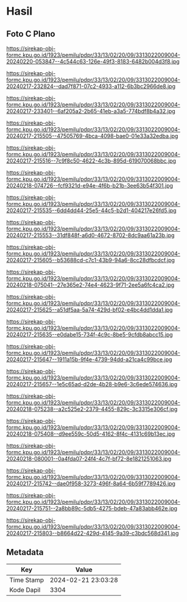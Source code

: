 # Hasil

## Foto C Plano

https://sirekap-obj-formc.kpu.go.id/1923/pemilu/pdpr/33/13/02/20/09/3313022009004-20240220-053847--4c544c63-126e-49f3-8183-6482b004d3f8.jpg

https://sirekap-obj-formc.kpu.go.id/1923/pemilu/pdpr/33/13/02/20/09/3313022009004-20240217-232824--dad7f871-07c2-4933-a112-6b3bc2966de8.jpg

https://sirekap-obj-formc.kpu.go.id/1923/pemilu/pdpr/33/13/02/20/09/3313022009004-20240217-233401--6af205a2-2b65-41eb-a3a5-774bdf8b4a32.jpg

https://sirekap-obj-formc.kpu.go.id/1923/pemilu/pdpr/33/13/02/20/09/3313022009004-20240217-215505--47505769-4bca-4098-bae0-01e33a32edba.jpg

https://sirekap-obj-formc.kpu.go.id/1923/pemilu/pdpr/33/13/02/20/09/3313022009004-20240217-215516--7c9f8c50-4622-4c3b-895d-619070068bbc.jpg

https://sirekap-obj-formc.kpu.go.id/1923/pemilu/pdpr/33/13/02/20/09/3313022009004-20240218-074726--fcf9321d-e94e-4f6b-b21b-3ee63b54f301.jpg

https://sirekap-obj-formc.kpu.go.id/1923/pemilu/pdpr/33/13/02/20/09/3313022009004-20240217-215535--6dd4dd44-25e5-44c5-b2d1-404217e26fd5.jpg

https://sirekap-obj-formc.kpu.go.id/1923/pemilu/pdpr/33/13/02/20/09/3313022009004-20240217-215553--31df848f-a6d0-4672-8702-8dc9aa61a23b.jpg

https://sirekap-obj-formc.kpu.go.id/1923/pemilu/pdpr/33/13/02/20/09/3313022009004-20240217-215605--b53688cd-c7c1-43b9-94a6-8cc28dfbcdcf.jpg

https://sirekap-obj-formc.kpu.go.id/1923/pemilu/pdpr/33/13/02/20/09/3313022009004-20240218-075041--27e365e2-74e4-4623-9f71-2ee5a6fc4ca2.jpg

https://sirekap-obj-formc.kpu.go.id/1923/pemilu/pdpr/33/13/02/20/09/3313022009004-20240217-215625--a51df5aa-5a74-429d-bf02-e4bc4dd1dda1.jpg

https://sirekap-obj-formc.kpu.go.id/1923/pemilu/pdpr/33/13/02/20/09/3313022009004-20240217-215635--e0dabe15-734f-4c9c-8be5-9cfdb8abcc15.jpg

https://sirekap-obj-formc.kpu.go.id/1923/pemilu/pdpr/33/13/02/20/09/3313022009004-20240217-215647--1911a15b-9f4e-4739-94dd-a21ca4c99bce.jpg

https://sirekap-obj-formc.kpu.go.id/1923/pemilu/pdpr/33/13/02/20/09/3313022009004-20240217-215657--1e5c65ad-d2de-4b28-b9e6-3c6ede574636.jpg

https://sirekap-obj-formc.kpu.go.id/1923/pemilu/pdpr/33/13/02/20/09/3313022009004-20240218-075238--a2c525e2-2379-4455-829c-3c3315e306cf.jpg

https://sirekap-obj-formc.kpu.go.id/1923/pemilu/pdpr/33/13/02/20/09/3313022009004-20240218-075408--d9ee559c-50d5-4162-8f4c-4131c69b13ec.jpg

https://sirekap-obj-formc.kpu.go.id/1923/pemilu/pdpr/33/13/02/20/09/3313022009004-20240218-080001--0a4fda07-24f4-4c7f-bf72-8e1821251063.jpg

https://sirekap-obj-formc.kpu.go.id/1923/pemilu/pdpr/33/13/02/20/09/3313022009004-20240217-215742--dae0f958-3273-496f-8a64-6b59f7789426.jpg

https://sirekap-obj-formc.kpu.go.id/1923/pemilu/pdpr/33/13/02/20/09/3313022009004-20240217-215751--2a8bb89c-5db5-4275-bdeb-47a83abb462e.jpg

https://sirekap-obj-formc.kpu.go.id/1923/pemilu/pdpr/33/13/02/20/09/3313022009004-20240217-215803--b8664d22-429d-4145-9a39-c3bdc568d341.jpg


## Metadata

| Key        | Value               |
| ---------- | ------------------- |
| Time Stamp | 2024-02-21 23:03:28 |
| Kode Dapil | 3304                |



